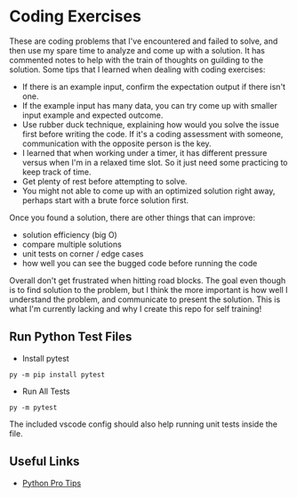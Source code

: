 # Coding Exercises

These are coding problems that I've encountered and failed to solve, and then use my spare time to analyze and come up with a solution. It has commented notes to help with the train of thoughts on guilding to the solution. Some tips that I learned when dealing with coding exercises:

- If there is an example input, confirm the expectation output if there isn't one.
- If the example input has many data, you can try come up with smaller input example and expected outcome.
- Use rubber duck technique, explaining how would you solve the issue first before writing the code. If it's a coding assessment with someone, communication with the opposite person is the key.
- I learned that when working under a timer, it has different pressure versus when I'm in a relaxed time slot. So it just need some practicing to keep track of time.
- Get plenty of rest before attempting to solve.
- You might not able to come up with an optimized solution right away, perhaps start with a brute force solution first.

Once you found a solution, there are other things that can improve:

- solution efficiency (big O)
- compare multiple solutions
- unit tests on corner / edge cases
- how well you can see the bugged code before running the code

Overall don't get frustrated when hitting road blocks. The goal even though is to find solution to the problem, but I think the more important is how well I understand the problem, and communicate to present the solution. This is what I'm currently lacking and why I create this repo for self training!

## Run Python Test Files

- Install pytest

```
py -m pip install pytest
```

- Run All Tests

```
py -m pytest
```

The included vscode config should also help running unit tests inside the file.

## Useful Links

- [Python Pro Tips](python-pro-tips.md)
